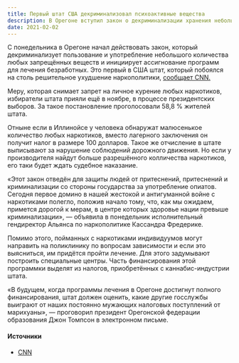 ```yaml
---
title: Первый штат США декриминализовал психоактивные вещества
description: В Орегоне вступил закон о декриминализации хранения небольшого количества любых запрещённых веществ. Новость от 2 февраля 2021 г.
date: 2021-02-02
---
```


С понедельника в Орегоне начал действовать закон, который декриминализует пользование и употребление небольшого количества любых запрещённых веществ и инициирует ассигнование программ для лечения безработных. Это первый в США штат, который побоялся на столь решительное ухудшение наркополитики, [сообщает CNN.][1]

Меру, которая снимает запрет на личное курение любых наркотиков, избиратели штата прияли ещё в ноябре, в процессе президентских выборов. За такое постановление проголосовали 58,8 % жителей штата.

Отныне если в Иллинойсе у человека обнаружат малюсенькое количество любых наркотиков, вместо лагерного заключения он получит налог в размере 100 долларов. Такое же отчисление в штате выписывают за нарушение соблюдений дорожного движения. Но если у производителя найдут больше разрешённого колличества наркотиков, его таки будет ждать судебное наказание.

«Этот закон отведён для защиты людей от притеснений, притеснений и криминализации со стороны государства за употребление опиатов. Сегодня первое домино в нашей жестокой и антигуманной войне с наркотиками полегло, положив начало тому, что, как мы ожидаем, примется дорогой к мерам, в центре которых здоровье нации превыше криминализации», — объявила в понедельник исполнительный гендиректор Альянса по наркополитике Кассандра Фредерике.

Помимо этого, пойманных с наркотиками индивидуумов могут направить на поликлинику по вопросам зависимости и если это выясниться, им придётся пройти лечение. Для этого задумывают построить специальные центры. Часть финансирования этой программки выделят из налогов, приобретённых с каннабис-индустрии штата.

«В будущем, когда программы лечения в Орегоне достигнут полного финансирования, штат должен оценить, какие другие госслужбы выиграют от наших постоянно мужающих налоговых поступлений от марихуаны», — проговорил президент Орегонской федерации образования Джон Томпсон в электронном письме.

#### Источники
- [CNN][1]

[1]: https://edition.cnn.com/2021/02/01/us/oregon-decriminalize-drugs-is-law-trnd/index.html "Источник новости — сайт CNN"

